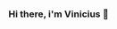 ### Hi there, i'm Vinicius 👋

<!--
**viniciuscarvalhopires/viniciuscarvalhopires** is a ✨ _special_ ✨ repository because its `README.md` (this file) appears on your GitHub profile.

Here are some ideas to get you started:

- 🔭 I’m currently working on ...
- 🌱 I’m currently learning everything i can handle



- 📫 How to reach me: vinicpires03@gmail.com // +55 13 996589210


-->
